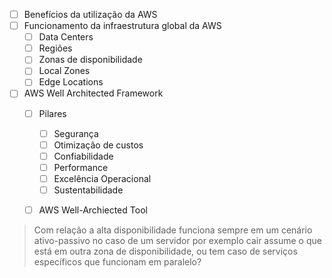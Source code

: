 - [ ] Benefícios da utilização da AWS
- [ ] Funcionamento da infraestrutura global da AWS 
	- [ ] Data Centers 
	- [ ] Regiões 
	- [ ] Zonas de disponibilidade 
	- [ ] Local Zones 
	- [ ] Edge Locations 
- [ ] AWS Well Architected Framework
	- [ ] Pilares
		- [ ] Segurança
		- [ ] Otimização de custos 
		- [ ] Confiabilidade
		- [ ] Performance 
		- [ ] Excelência Operacional 
		- [ ] Sustentabilidade
	- [ ] AWS Well-Archiected Tool
	


> Com relação a alta disponibilidade funciona sempre em um cenário ativo-passivo no caso de um servidor por exemplo cair assume o que está em outra zona de disponibilidade, ou tem caso de serviços específicos que funcionam em paralelo?